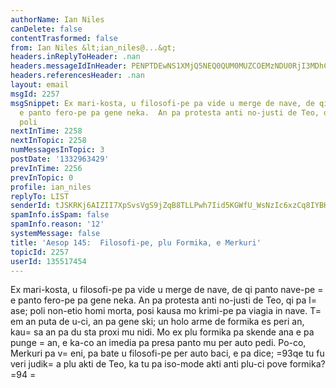 ```yaml
---
authorName: Ian Niles
canDelete: false
contentTrasformed: false
from: Ian Niles &lt;ian_niles@...&gt;
headers.inReplyToHeader: .nan
headers.messageIdInHeader: PENPTDEwNS1XMjQ5NEQ0QUM0MUZCOEMzNDU0RjI3MDhCNEIwQHBoeC5nYmw+
headers.referencesHeader: .nan
layout: email
msgId: 2257
msgSnippet: Ex mari-kosta, u filosofi-pe pa vide u merge de nave, de qi panto nave-pe
  e panto fero-pe pa gene neka.  An pa protesta anti no-justi de Teo, qi pa lase;
  poli
nextInTime: 2258
nextInTopic: 2258
numMessagesInTopic: 3
postDate: '1332963429'
prevInTime: 2256
prevInTopic: 0
profile: ian_niles
replyTo: LIST
senderId: tJSKRKj6AIZII7XpSvsVgS9jZqB8TLLPwh7Iid5KGWfU_WsNzIc6xzCq8IYBHbyq-KF_Yne5zxO9g1fHSheAnd65BgHjSnyz
spamInfo.isSpam: false
spamInfo.reason: '12'
systemMessage: false
title: 'Aesop 145:  Filosofi-pe, plu Formika, e Merkuri'
topicId: 2257
userId: 135517454
---
```



Ex mari-kosta, u filosofi-pe pa vide u merge de nave, de qi panto nave-pe =
e panto fero-pe pa gene neka.  An pa protesta anti no-justi de Teo, qi pa l=
ase; poli non-etio homi morta, posi kausa mo krimi-pe pa viagia in nave.  T=
em an puta de u-ci, an pa gene ski; un holo arme de formika es peri an, kau=
sa an pa du sta proxi mu nidi.  Mo ex plu formika pa skende ana e pa punge =
an, e ka-co an imedia pa presa panto mu per auto pedi.  Po-co, Merkuri pa v=
eni, pa bate u filosofi-pe per auto baci, e pa dice; =93qe tu fu veri judik=
a plu akti de Teo, ka tu pa iso-mode akti anti plu-ci pove formika?=94  		 =
	   		  
